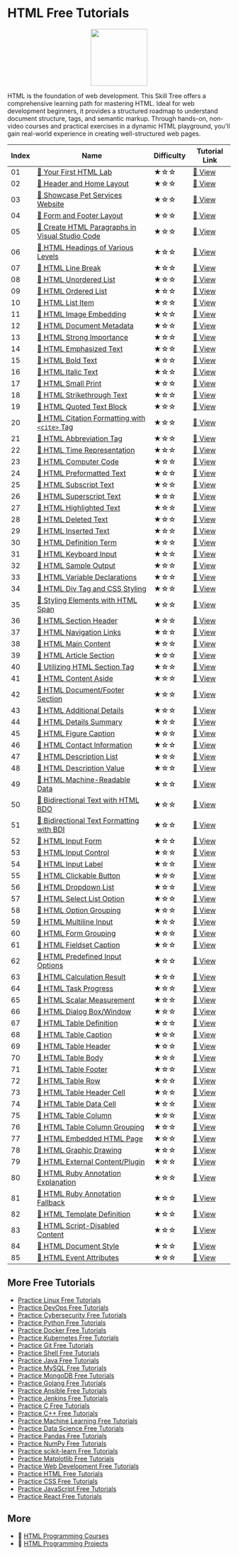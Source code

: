 # HTML Free Tutorials

<div align="center">
<img width="128px" src="https://file.labex.io/path/NrasuEoAvSam.png">
</div>

HTML is the foundation of web development. This Skill Tree offers a comprehensive learning path for mastering HTML. Ideal for web development beginners, it provides a structured roadmap to understand document structure, tags, and semantic markup. Through hands-on, non-video courses and practical exercises in a dynamic HTML playground, you'll gain real-world experience in creating well-structured web pages.

|   Index | Name                                                                                                                                 | Difficulty   | Tutorial Link                                                                                |
|---------|--------------------------------------------------------------------------------------------------------------------------------------|--------------|----------------------------------------------------------------------------------------------|
|      01 | [📖 Your First HTML Lab](https://labex.io/tutorials/html-your-first-html-lab-92740)                                                   | ★☆☆          | [🔗 View](https://labex.io/tutorials/html-your-first-html-lab-92740)                          |
|      02 | [📖 Header and Home Layout](https://labex.io/tutorials/html-header-and-home-layout-271712)                                            | ★☆☆          | [🔗 View](https://labex.io/tutorials/html-header-and-home-layout-271712)                      |
|      03 | [📖 Showcase Pet Services Website](https://labex.io/tutorials/html-showcase-pet-services-website-271713)                              | ★☆☆          | [🔗 View](https://labex.io/tutorials/html-showcase-pet-services-website-271713)               |
|      04 | [📖 Form and Footer Layout](https://labex.io/tutorials/html-form-and-footer-layout-271711)                                            | ★☆☆          | [🔗 View](https://labex.io/tutorials/html-form-and-footer-layout-271711)                      |
|      05 | [📖 Create HTML Paragraphs in Visual Studio Code](https://labex.io/tutorials/html-create-html-paragraphs-in-visual-studio-code-70813) | ★☆☆          | [🔗 View](https://labex.io/tutorials/html-create-html-paragraphs-in-visual-studio-code-70813) |
|      06 | [📖 HTML Headings of Various Levels](https://labex.io/tutorials/html-html-headings-of-various-levels-70769)                           | ★☆☆          | [🔗 View](https://labex.io/tutorials/html-html-headings-of-various-levels-70769)              |
|      07 | [📖 HTML Line Break](https://labex.io/tutorials/html-html-line-break-70715)                                                           | ★☆☆          | [🔗 View](https://labex.io/tutorials/html-html-line-break-70715)                              |
|      08 | [📖 HTML Unordered List](https://labex.io/tutorials/html-html-unordered-list-70875)                                                   | ★☆☆          | [🔗 View](https://labex.io/tutorials/html-html-unordered-list-70875)                          |
|      09 | [📖 HTML Ordered List](https://labex.io/tutorials/html-html-ordered-list-70806)                                                       | ★☆☆          | [🔗 View](https://labex.io/tutorials/html-html-ordered-list-70806)                            |
|      10 | [📖 HTML List Item](https://labex.io/tutorials/html-html-list-item-70788)                                                             | ★☆☆          | [🔗 View](https://labex.io/tutorials/html-html-list-item-70788)                               |
|      11 | [📖 HTML Image Embedding](https://labex.io/tutorials/html-html-image-embedding-70777)                                                 | ★☆☆          | [🔗 View](https://labex.io/tutorials/html-html-image-embedding-70777)                         |
|      12 | [📖 HTML Document Metadata](https://labex.io/tutorials/html-html-document-metadata-70765)                                             | ★☆☆          | [🔗 View](https://labex.io/tutorials/html-html-document-metadata-70765)                       |
|      13 | [📖 HTML Strong Importance](https://labex.io/tutorials/html-html-strong-importance-70843)                                             | ★☆☆          | [🔗 View](https://labex.io/tutorials/html-html-strong-importance-70843)                       |
|      14 | [📖 HTML Emphasized Text](https://labex.io/tutorials/html-html-emphasized-text-70749)                                                 | ★☆☆          | [🔗 View](https://labex.io/tutorials/html-html-emphasized-text-70749)                         |
|      15 | [📖 HTML Bold Text](https://labex.io/tutorials/html-html-bold-text-70706)                                                             | ★☆☆          | [🔗 View](https://labex.io/tutorials/html-html-bold-text-70706)                               |
|      16 | [📖 HTML Italic Text](https://labex.io/tutorials/html-html-italic-text-70773)                                                         | ★☆☆          | [🔗 View](https://labex.io/tutorials/html-html-italic-text-70773)                             |
|      17 | [📖 HTML Small Print](https://labex.io/tutorials/html-html-small-print-70835)                                                         | ★☆☆          | [🔗 View](https://labex.io/tutorials/html-html-small-print-70835)                             |
|      18 | [📖 HTML Strikethrough Text](https://labex.io/tutorials/html-html-strikethrough-text-70841)                                           | ★☆☆          | [🔗 View](https://labex.io/tutorials/html-html-strikethrough-text-70841)                      |
|      19 | [📖 HTML Quoted Text Block](https://labex.io/tutorials/html-html-quoted-text-block-70714)                                             | ★☆☆          | [🔗 View](https://labex.io/tutorials/html-html-quoted-text-block-70714)                       |
|      20 | [📖 HTML Citation Formatting with `<cite>` Tag](https://labex.io/tutorials/html-html-citation-formatting-with-cite-tag-70723)         | ★☆☆          | [🔗 View](https://labex.io/tutorials/html-html-citation-formatting-with-cite-tag-70723)       |
|      21 | [📖 HTML Abbreviation Tag](https://labex.io/tutorials/html-abbreviation-tag-70700)                                                    | ★☆☆          | [🔗 View](https://labex.io/tutorials/html-abbreviation-tag-70700)                             |
|      22 | [📖 HTML Time Representation](https://labex.io/tutorials/html-html-time-representation-70868)                                         | ★☆☆          | [🔗 View](https://labex.io/tutorials/html-html-time-representation-70868)                     |
|      23 | [📖 HTML Computer Code](https://labex.io/tutorials/html-html-computer-code-70725)                                                     | ★☆☆          | [🔗 View](https://labex.io/tutorials/html-html-computer-code-70725)                           |
|      24 | [📖 HTML Preformatted Text](https://labex.io/tutorials/html-html-preformatted-text-70817)                                             | ★☆☆          | [🔗 View](https://labex.io/tutorials/html-html-preformatted-text-70817)                       |
|      25 | [📖 HTML Subscript Text](https://labex.io/tutorials/html-html-subscript-text-70847)                                                   | ★☆☆          | [🔗 View](https://labex.io/tutorials/html-html-subscript-text-70847)                          |
|      26 | [📖 HTML Superscript Text](https://labex.io/tutorials/html-html-superscript-text-70851)                                               | ★☆☆          | [🔗 View](https://labex.io/tutorials/html-html-superscript-text-70851)                        |
|      27 | [📖 HTML Highlighted Text](https://labex.io/tutorials/html-html-highlighted-text-70796)                                               | ★☆☆          | [🔗 View](https://labex.io/tutorials/html-html-highlighted-text-70796)                        |
|      28 | [📖 HTML Deleted Text](https://labex.io/tutorials/html-html-deleted-text-70736)                                                       | ★☆☆          | [🔗 View](https://labex.io/tutorials/html-html-deleted-text-70736)                            |
|      29 | [📖 HTML Inserted Text](https://labex.io/tutorials/html-html-inserted-text-70781)                                                     | ★☆☆          | [🔗 View](https://labex.io/tutorials/html-html-inserted-text-70781)                           |
|      30 | [📖 HTML Definition Term](https://labex.io/tutorials/html-html-definition-term-70740)                                                 | ★☆☆          | [🔗 View](https://labex.io/tutorials/html-html-definition-term-70740)                         |
|      31 | [📖 HTML Keyboard Input](https://labex.io/tutorials/html-html-keyboard-input-70783)                                                   | ★☆☆          | [🔗 View](https://labex.io/tutorials/html-html-keyboard-input-70783)                          |
|      32 | [📖 HTML Sample Output](https://labex.io/tutorials/html-html-sample-output-70827)                                                     | ★☆☆          | [🔗 View](https://labex.io/tutorials/html-html-sample-output-70827)                           |
|      33 | [📖 HTML Variable Declarations](https://labex.io/tutorials/html-html-variable-declarations-70879)                                     | ★☆☆          | [🔗 View](https://labex.io/tutorials/html-html-variable-declarations-70879)                   |
|      34 | [📖 HTML Div Tag and CSS Styling](https://labex.io/tutorials/html-html-div-tag-and-css-styling-70744)                                 | ★☆☆          | [🔗 View](https://labex.io/tutorials/html-html-div-tag-and-css-styling-70744)                 |
|      35 | [📖 Styling Elements with HTML Span](https://labex.io/tutorials/html-styling-elements-with-html-span-70839)                           | ★☆☆          | [🔗 View](https://labex.io/tutorials/html-styling-elements-with-html-span-70839)              |
|      36 | [📖 HTML Section Header](https://labex.io/tutorials/html-html-section-header-70767)                                                   | ★☆☆          | [🔗 View](https://labex.io/tutorials/html-html-section-header-70767)                          |
|      37 | [📖 HTML Navigation Links](https://labex.io/tutorials/html-html-navigation-links-70800)                                               | ★☆☆          | [🔗 View](https://labex.io/tutorials/html-html-navigation-links-70800)                        |
|      38 | [📖 HTML Main Content](https://labex.io/tutorials/html-html-main-content-70792)                                                       | ★☆☆          | [🔗 View](https://labex.io/tutorials/html-html-main-content-70792)                            |
|      39 | [📖 HTML Article Section](https://labex.io/tutorials/html-html-article-section-70702)                                                 | ★☆☆          | [🔗 View](https://labex.io/tutorials/html-html-article-section-70702)                         |
|      40 | [📖 Utilizing HTML Section Tag](https://labex.io/tutorials/html-utilizing-html-section-tag-70831)                                     | ★☆☆          | [🔗 View](https://labex.io/tutorials/html-utilizing-html-section-tag-70831)                   |
|      41 | [📖 HTML Content Aside](https://labex.io/tutorials/html-html-content-aside-70703)                                                     | ★☆☆          | [🔗 View](https://labex.io/tutorials/html-html-content-aside-70703)                           |
|      42 | [📖 HTML Document/Footer Section](https://labex.io/tutorials/html-html-document-footer-section-70761)                                 | ★☆☆          | [🔗 View](https://labex.io/tutorials/html-html-document-footer-section-70761)                 |
|      43 | [📖 HTML Additional Details](https://labex.io/tutorials/html-html-additional-details-70738)                                           | ★☆☆          | [🔗 View](https://labex.io/tutorials/html-html-additional-details-70738)                      |
|      44 | [📖 HTML Details Summary](https://labex.io/tutorials/html-html-details-summary-70849)                                                 | ★☆☆          | [🔗 View](https://labex.io/tutorials/html-html-details-summary-70849)                         |
|      45 | [📖 HTML Figure Caption](https://labex.io/tutorials/html-html-figure-caption-70757)                                                   | ★☆☆          | [🔗 View](https://labex.io/tutorials/html-html-figure-caption-70757)                          |
|      46 | [📖 HTML Contact Information](https://labex.io/tutorials/html-html-contact-information-70701)                                         | ★☆☆          | [🔗 View](https://labex.io/tutorials/html-html-contact-information-70701)                     |
|      47 | [📖 HTML Description List](https://labex.io/tutorials/html-html-description-list-70745)                                               | ★☆☆          | [🔗 View](https://labex.io/tutorials/html-html-description-list-70745)                        |
|      48 | [📖 HTML Description Value](https://labex.io/tutorials/html-html-description-value-70734)                                             | ★☆☆          | [🔗 View](https://labex.io/tutorials/html-html-description-value-70734)                       |
|      49 | [📖 HTML Machine-Readable Data](https://labex.io/tutorials/html-html-machine-readable-data-70730)                                     | ★☆☆          | [🔗 View](https://labex.io/tutorials/html-html-machine-readable-data-70730)                   |
|      50 | [📖 Bidirectional Text with HTML BDO](https://labex.io/tutorials/html-bidirectional-text-with-html-bdo-70712)                         | ★☆☆          | [🔗 View](https://labex.io/tutorials/html-bidirectional-text-with-html-bdo-70712)             |
|      51 | [📖 Bidirectional Text Formatting with BDI](https://labex.io/tutorials/html-bidirectional-text-formatting-with-bdi-70710)             | ★☆☆          | [🔗 View](https://labex.io/tutorials/html-bidirectional-text-formatting-with-bdi-70710)       |
|      52 | [📖 HTML Input Form](https://labex.io/tutorials/html-html-input-form-70763)                                                           | ★☆☆          | [🔗 View](https://labex.io/tutorials/html-html-input-form-70763)                              |
|      53 | [📖 HTML Input Control](https://labex.io/tutorials/html-html-input-control-70779)                                                     | ★☆☆          | [🔗 View](https://labex.io/tutorials/html-html-input-control-70779)                           |
|      54 | [📖 HTML Input Label](https://labex.io/tutorials/html-html-input-label-70784)                                                         | ★☆☆          | [🔗 View](https://labex.io/tutorials/html-html-input-label-70784)                             |
|      55 | [📖 HTML Clickable Button](https://labex.io/tutorials/html-html-clickable-button-70717)                                               | ★☆☆          | [🔗 View](https://labex.io/tutorials/html-html-clickable-button-70717)                        |
|      56 | [📖 HTML Dropdown List](https://labex.io/tutorials/html-html-dropdown-list-70833)                                                     | ★☆☆          | [🔗 View](https://labex.io/tutorials/html-html-dropdown-list-70833)                           |
|      57 | [📖 HTML Select List Option](https://labex.io/tutorials/html-html-select-list-option-70810)                                           | ★☆☆          | [🔗 View](https://labex.io/tutorials/html-html-select-list-option-70810)                      |
|      58 | [📖 HTML Option Grouping](https://labex.io/tutorials/html-html-option-grouping-70808)                                                 | ★☆☆          | [🔗 View](https://labex.io/tutorials/html-html-option-grouping-70808)                         |
|      59 | [📖 HTML Multiline Input](https://labex.io/tutorials/html-html-multiline-input-70860)                                                 | ★☆☆          | [🔗 View](https://labex.io/tutorials/html-html-multiline-input-70860)                         |
|      60 | [📖 HTML Form Grouping](https://labex.io/tutorials/html-html-form-grouping-70756)                                                     | ★☆☆          | [🔗 View](https://labex.io/tutorials/html-html-form-grouping-70756)                           |
|      61 | [📖 HTML Fieldset Caption](https://labex.io/tutorials/html-html-fieldset-caption-70786)                                               | ★☆☆          | [🔗 View](https://labex.io/tutorials/html-html-fieldset-caption-70786)                        |
|      62 | [📖 HTML Predefined Input Options](https://labex.io/tutorials/html-html-predefined-input-options-70732)                               | ★☆☆          | [🔗 View](https://labex.io/tutorials/html-html-predefined-input-options-70732)                |
|      63 | [📖 HTML Calculation Result](https://labex.io/tutorials/html-html-calculation-result-70812)                                           | ★☆☆          | [🔗 View](https://labex.io/tutorials/html-html-calculation-result-70812)                      |
|      64 | [📖 HTML Task Progress](https://labex.io/tutorials/html-html-task-progress-70819)                                                     | ★☆☆          | [🔗 View](https://labex.io/tutorials/html-html-task-progress-70819)                           |
|      65 | [📖 HTML Scalar Measurement](https://labex.io/tutorials/html-html-scalar-measurement-70798)                                           | ★☆☆          | [🔗 View](https://labex.io/tutorials/html-html-scalar-measurement-70798)                      |
|      66 | [📖 HTML Dialog Box/Window](https://labex.io/tutorials/html-html-dialog-box-window-70742)                                             | ★☆☆          | [🔗 View](https://labex.io/tutorials/html-html-dialog-box-window-70742)                       |
|      67 | [📖 HTML Table Definition](https://labex.io/tutorials/html-html-table-definition-70852)                                               | ★☆☆          | [🔗 View](https://labex.io/tutorials/html-html-table-definition-70852)                        |
|      68 | [📖 HTML Table Caption](https://labex.io/tutorials/html-html-table-caption-70721)                                                     | ★☆☆          | [🔗 View](https://labex.io/tutorials/html-html-table-caption-70721)                           |
|      69 | [📖 HTML Table Header](https://labex.io/tutorials/html-html-table-header-70866)                                                       | ★☆☆          | [🔗 View](https://labex.io/tutorials/html-html-table-header-70866)                            |
|      70 | [📖 HTML Table Body](https://labex.io/tutorials/html-html-table-body-70854)                                                           | ★☆☆          | [🔗 View](https://labex.io/tutorials/html-html-table-body-70854)                              |
|      71 | [📖 HTML Table Footer](https://labex.io/tutorials/html-html-table-footer-70862)                                                       | ★☆☆          | [🔗 View](https://labex.io/tutorials/html-html-table-footer-70862)                            |
|      72 | [📖 HTML Table Row](https://labex.io/tutorials/html-html-table-row-70872)                                                             | ★☆☆          | [🔗 View](https://labex.io/tutorials/html-html-table-row-70872)                               |
|      73 | [📖 HTML Table Header Cell](https://labex.io/tutorials/html-html-table-header-cell-70864)                                             | ★☆☆          | [🔗 View](https://labex.io/tutorials/html-html-table-header-cell-70864)                       |
|      74 | [📖 HTML Table Data Cell](https://labex.io/tutorials/html-html-table-data-cell-70856)                                                 | ★☆☆          | [🔗 View](https://labex.io/tutorials/html-html-table-data-cell-70856)                         |
|      75 | [📖 HTML Table Column](https://labex.io/tutorials/html-html-table-column-70726)                                                       | ★☆☆          | [🔗 View](https://labex.io/tutorials/html-html-table-column-70726)                            |
|      76 | [📖 HTML Table Column Grouping](https://labex.io/tutorials/html-html-table-column-grouping-70728)                                     | ★☆☆          | [🔗 View](https://labex.io/tutorials/html-html-table-column-grouping-70728)                   |
|      77 | [📖 HTML Embedded HTML Page](https://labex.io/tutorials/html-html-embedded-html-page-70775)                                           | ★☆☆          | [🔗 View](https://labex.io/tutorials/html-html-embedded-html-page-70775)                      |
|      78 | [📖 HTML Graphic Drawing](https://labex.io/tutorials/html-html-graphic-drawing-70719)                                                 | ★☆☆          | [🔗 View](https://labex.io/tutorials/html-html-graphic-drawing-70719)                         |
|      79 | [📖 HTML External Content/Plugin](https://labex.io/tutorials/html-html-external-content-plugin-70752)                                 | ★☆☆          | [🔗 View](https://labex.io/tutorials/html-html-external-content-plugin-70752)                 |
|      80 | [📖 HTML Ruby Annotation Explanation](https://labex.io/tutorials/html-html-ruby-annotation-explanation-70823)                         | ★☆☆          | [🔗 View](https://labex.io/tutorials/html-html-ruby-annotation-explanation-70823)             |
|      81 | [📖 HTML Ruby Annotation Fallback](https://labex.io/tutorials/html-html-ruby-annotation-fallback-70821)                               | ★☆☆          | [🔗 View](https://labex.io/tutorials/html-html-ruby-annotation-fallback-70821)                |
|      82 | [📖 HTML Template Definition](https://labex.io/tutorials/html-html-template-definition-70858)                                         | ★☆☆          | [🔗 View](https://labex.io/tutorials/html-html-template-definition-70858)                     |
|      83 | [📖 HTML Script-Disabled Content](https://labex.io/tutorials/html-html-script-disabled-content-70802)                                 | ★☆☆          | [🔗 View](https://labex.io/tutorials/html-html-script-disabled-content-70802)                 |
|      84 | [📖 HTML Document Style](https://labex.io/tutorials/html-html-document-style-70845)                                                   | ★☆☆          | [🔗 View](https://labex.io/tutorials/html-html-document-style-70845)                          |
|      85 | [📖 HTML Event Attributes](https://labex.io/tutorials/html-html-event-attributes-70754)                                               | ★☆☆          | [🔗 View](https://labex.io/tutorials/html-html-event-attributes-70754)                        |

## More Free Tutorials

- [Practice Linux Free Tutorials](https://github.com/labex-labs/linux-free-tutorials)
- [Practice DevOps Free Tutorials](https://github.com/labex-labs/devops-free-tutorials)
- [Practice Cybersecurity Free Tutorials](https://github.com/labex-labs/cybersecurity-free-tutorials)
- [Practice Python Free Tutorials](https://github.com/labex-labs/python-free-tutorials)
- [Practice Docker Free Tutorials](https://github.com/labex-labs/docker-free-tutorials)
- [Practice Kubernetes Free Tutorials](https://github.com/labex-labs/kubernetes-free-tutorials)
- [Practice Git Free Tutorials](https://github.com/labex-labs/git-free-tutorials)
- [Practice Shell Free Tutorials](https://github.com/labex-labs/shell-free-tutorials)
- [Practice Java Free Tutorials](https://github.com/labex-labs/java-free-tutorials)
- [Practice MySQL Free Tutorials](https://github.com/labex-labs/mysql-free-tutorials)
- [Practice MongoDB Free Tutorials](https://github.com/labex-labs/mongodb-free-tutorials)
- [Practice Golang Free Tutorials](https://github.com/labex-labs/go-free-tutorials)
- [Practice Ansible Free Tutorials](https://github.com/labex-labs/ansible-free-tutorials)
- [Practice Jenkins Free Tutorials](https://github.com/labex-labs/jenkins-free-tutorials)
- [Practice C Free Tutorials](https://github.com/labex-labs/c-free-tutorials)
- [Practice C++ Free Tutorials](https://github.com/labex-labs/cpp-free-tutorials)
- [Practice Machine Learning Free Tutorials](https://github.com/labex-labs/ml-free-tutorials)
- [Practice Data Science Free Tutorials](https://github.com/labex-labs/data-science-free-tutorials)
- [Practice Pandas Free Tutorials](https://github.com/labex-labs/pandas-free-tutorials)
- [Practice NumPy Free Tutorials](https://github.com/labex-labs/numpy-free-tutorials)
- [Practice scikit-learn Free Tutorials](https://github.com/labex-labs/sklearn-free-tutorials)
- [Practice Matplotlib Free Tutorials](https://github.com/labex-labs/matplotlib-free-tutorials)
- [Practice Web Development Free Tutorials](https://github.com/labex-labs/web-development-free-tutorials)
- [Practice HTML Free Tutorials](https://github.com/labex-labs/html-free-tutorials)
- [Practice CSS Free Tutorials](https://github.com/labex-labs/css-free-tutorials)
- [Practice JavaScript Free Tutorials](https://github.com/labex-labs/javascript-free-tutorials)
- [Practice React Free Tutorials](https://github.com/labex-labs/react-free-tutorials)


## More

- 🔗 [HTML Programming Courses](https://github.com/labex-labs/awesome-programming-courses)
- 🔗 [HTML Programming Projects](https://github.com/labex-labs/awesome-programming-projects)

